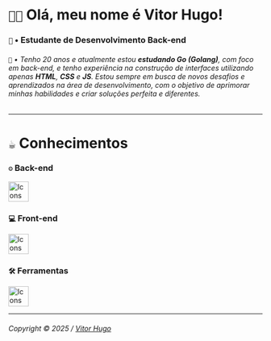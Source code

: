 <div>
  <h1><code>👋🏽</code> Olá, meu nome é Vitor Hugo!</h1>
  <h3><code>🧠</code> • Estudante de Desenvolvimento Back-end</h3>
</div>

###### <code>💭</code> • Tenho 20 anos e atualmente estou **estudando Go (Golang)**, com foco em back-end, e tenho experiência na construção de interfaces utilizando apenas **HTML**, **CSS** e **JS**. Estou sempre em busca de novos desafios e aprendizados na área de desenvolvimento, com o objetivo de aprimorar minhas habilidades e criar soluções perfeita e diferentes.

---

<div>

  <h1><code>☕️</code> Conhecimentos</h1>

  <!-- Back-end -->
  <h3><code>⚙️</code> Back-end</h3>
  <img src="https://skillicons.dev/icons?i=lua,go&theme=dark" height="40" alt="Icons Back-end" />
  <!-- Front-End -->
  <h3><code>💻</code> Front-end</h3>
  <img src="https://skillicons.dev/icons?i=html,css,js&theme=dark" height="40" alt="Icons Front-end" />
  <!-- Ferramentas -->
  <h3><code>🛠️</code> Ferramentas</h3>
  <img src="https://skillicons.dev/icons?i=vscode,git,github&theme=dark" height="40" alt="Icons Ferramentas" />
  <!-- Sistema Operacional -->
<!--   <h3><code>🚀</code> Sistema Operacional</h3>
  <img src="https://skillicons.dev/icons?i=windows&theme=dark" height="40" alt="Icons Sistema Operacional" /> -->
</div>

---

###### Copyright © 2025 / [Vitor Hugo](https://github.com/uvitordev)
